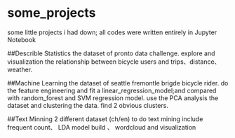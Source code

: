 # some_projects
some  little projects i had down; all codes were written entirely in Jupyter Notebook

##Describle Statistics
the dataset of pronto data challenge.
 explore and visualization the relationship between bicycle users and trips、distance、weather.

##Machine Learning
the dataset of seattle fremontle brigde bicycle rider.
 do the feature engineering and fit a linear_regression_model;and compared with random_forest and SVM regression model.
 use the PCA analysis the dataset and clustering the data. find 2 obvious clusters.

##Text Minning
2 different dataset (ch/en) to do text mining include frequent count、 LDA model build 、 wordcloud and visualization
